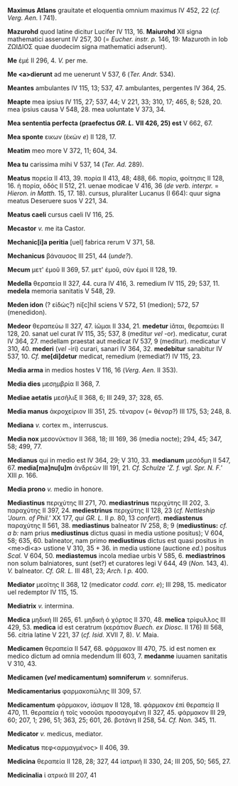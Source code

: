 **Maximus Atlans** grauitate et eloquentia omnium maximus IV 452, 22
(*cf. Verg. Aen.* I 741).

**Mazurohd** quod latine dicitur Lucifer IV 113, 16. **Maiurohd** XII
signa mathematici asserunt IV 257, 30 (= *Eucher. instr. p.* 146, 19:
Mazuroth in Iob ΖΩΙΔΙΟΣ quae duodecim signa mathematici adserunt).

**Me** ἐμέ II 296, 4. *V.* per me.

**Me \<a\>dierunt** ad me uenerunt V 537, 6 (*Ter. Andr.* 534).

**Meantes** ambulantes IV 115, 13; 537, 47. ambulantes, pergentes IV
364, 25.

**Meapte** mea ipsius IV 115, 27; 537, 44; V 221, 33; 310, 17; 465, 8;
528, 20. mea ipsius causa V 548, 28. mea uoluntate V 373, 34.

**Mea sententia perfecta (praefectus *GR. L.* VII 426, 25) est** V
662, 67.

**Mea sponte** εικων (ἑκών *e*) II 128, 17.

**Meatim** meo more V 372, 11; 604, 34.

**Mea tu** carissima mihi V 537, 14 (*Ter. Ad.* 289).

**Meatus** πορεία II 413, 39. πορία II 413, 48; 488, 66. πορία, φοίτησις
II 128, 16. ἡ πορία, ὁδός II 512, 21. uenae modicae V 416, 36 (*de
verb. interpr.* = *Hieron. in Matth.* 15, 17. 18). cursus, pluraliter
Lucanus (I 664): quur signa meatus Deseruere suos V 221, 34.

**Meatus caeli** cursus caeli IV 116, 25.

**Mecastor** *v.* me ita Castor.

**Mechanic[i]a peritia** [uel] fabrica rerum V 371, 58.

**Mechanicus** βάναυσος III 251, 44 (*unde?*).

**Mecum** μετ' ἐμοῦ II 369, 57. μετ' ἐμοῦ, σὺν ἐμοί II 128, 19.

**Medella** θεραπεία II 327, 44. cura IV 416, 3. remedium IV 115, 29;
537, 11. **medela** memoria sanitatis V 548, 29.

**Meden idon** (? εἰδώς?) ni[c]hil sciens V 572, 51 (medion); 572, 57
(menedidon).

**Medeor** θεραπεύω II 327, 47. ἰῶμαι II 334, 21. **medetur** ἰᾶται,
θεραπεύει II 128, 20. sanat uel curat IV 115, 35; 537, 8 (meditur *vel*
-or). medicatur, curat IV 364, 27. medellam praestat aut medicat IV 537,
9 (meditur). medicatur V 310, 40. **mederi** (*vel* -iri) curari, sanari
IV 364, 32. **medebitur** sanabitur IV 537, 10. *Cf.* **me[di]detur**
medicat, remedium (remediat?) IV 115, 23.

**Media arma** in medios hostes V 116, 16 (*Verg. Aen.* II 353).

**Media dies** μεσημβρία II 368, 7.

**Mediae aetatis** μεσῆλιξ II 368, 6; III 249, 37; 328, 65.

**Media manus** ἀκροχείριον III 351, 25. τέναρον (= θέναρ?) III 175, 53;
248, 8.

**Mediana** *v.* cortex m., interruscus.

**Media nox** μεσονύκτιον II 368, 18; III 169, 36 (media nocte); 294,
45; 347, 58; 499, 77.

**Medianus** qui in medio est IV 364, 29; V 310, 33. **medianum**
μεσόδμη II 547, 67. **media[ma]nu[u]m** ἀνδρεών III 191, 21. *Cf.
Schulze 'Z. f. vgl. Spr. N. F.'* XIII *p.* 166.

**Media prono** *v.* medio in honore.

**Mediastinus** περιχύτης III 271, 70. **mediastrinus** περιχύτης III
202, 3. παραχύτης II 397, 24. **mediestrinus** περιχύτης II 128, 23
(*cf. Nettleship 'Journ. of Phil.'* XX 177, *qui GR. L.* II *p.* 80, 13
*confert*). **mediastenus** παραχύτης II 561, 38. **mediastinus**
balneator IV 258, 8; 9 (**mediustinus:** *cf. a b:* nam prius
**mediustinus** dictus quasi in media ustione positus); V 604, 58; 635,
60. balneator, nam primo **mediustinus** dictus est quasi positus in
\<me\>di\<a\> ustione V 310, 35 + 36. in media ustione (auctione *ed.*)
positus *Scal.* V 604, 50. **mediastemus** incola mediae urbis V 585, 6.
**mediastrinos** non solum balniatores, sunt (set?) et curatores legi V
644, 49 (*Non.* 143, 4). *V.* balneator. *Cf. GR. L.* III 481, 23;
*Arch.* I *p.* 400.

**Mediator** μεσίτης II 368, 12 (medicator *codd. corr. e*); III 298,
15. medicator uel redemptor IV 115, 15.

**Mediatrix** *v.* intermina.

**Medica** μηδική III 265, 61. μηδικὴ ὁ χόρτος II 370, 48. **melica**
τρίφυλλος III 429, 53. **medica** id est ceratrum (κεράτιον *Buech. ex
Diosc.* II 176) III 568, 56. citria latine V 221, 37 (*cf. Isid.* XVII
7, 8). *V.* Maia.

**Medicamen** θεραπεία II 547, 68. φάρμακον III 470, 75. id est nomen ex
medico dictum ad omnia medendum III 603, 7. **medanme** iuuamen
sanitatis V 310, 43.

**Medicamen (*vel* medicamentum) somniferum** *v.* somniferus.

**Medicamentarius** φαρμακοπώλης III 309, 57.

**Medicamentum** φάρμακον, ἰάσιμον II 128, 18. φάρμακον ἐπὶ θεραπείᾳ II
470, 11. θεραπεία ἡ τοῖς νοσοῦσι προσαγομένη II 327, 45. φάρμακον III
29, 60; 207, 1; 296, 51; 363, 25; 601, 26. βοτάνη II 258, 54. *Cf. Non.*
345, 11.

**Medicator** *v.* medicus, mediator.

**Medicatus** πεφ\<αρμαγμένος\> II 406, 39.

**Medicina** θεραπεία II 128, 28; 327, 44 ἰατρική II 330, 24; III 205,
50; 565, 27.

**Medicinalia** ἰ ατρικά III 207, 41
